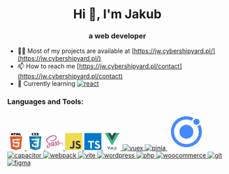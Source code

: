 <h1 align="center">Hi 👋, I'm Jakub</h1>
<h3 align="center">a web developer</h3>

- 👨‍💻 Most of my projects are available at [https://jw.cybershipyard.pl/](https://jw.cybershipyard.pl/)
- 📫 How to reach me [https://jw.cybershipyard.pl/contact](https://jw.cybershipyard.pl/contact)
- 📖 Currently learning <a title=react href="https://react.dev/" target="_blank" rel="noreferrer"> <img src="https://cdn.worldvectorlogo.com/logos/react-2.svg" alt="react" width="20" height="20"/> </a>

<h3 align="left">Languages and Tools:</h3>
<p align="left"> 
  <a title=html href="https://www.w3.org/html/" target="_blank" rel="noreferrer"> <img src="https://raw.githubusercontent.com/devicons/devicon/master/icons/html5/html5-original-wordmark.svg" alt="html5" width="40" height="40"/> </a>
  <a title=css href="https://www.w3schools.com/css/" target="_blank" rel="noreferrer"> <img src="https://raw.githubusercontent.com/devicons/devicon/master/icons/css3/css3-original-wordmark.svg" alt="css3" width="40" height="40"/> </a>
  <a title=scss href="https://sass-lang.com" target="_blank" rel="noreferrer"> <img src="https://raw.githubusercontent.com/devicons/devicon/master/icons/sass/sass-original.svg" alt="sass" width="40" height="40"/> </a>
  <a title=javascript href="https://developer.mozilla.org/en-US/docs/Web/JavaScript" target="_blank" rel="noreferrer"> <img src="https://raw.githubusercontent.com/devicons/devicon/master/icons/javascript/javascript-original.svg" alt="javascript" width="40" height="40"/> </a>
  <a title=typescript href="https://www.typescriptlang.org/" target="_blank" rel="noreferrer"> <img src="https://raw.githubusercontent.com/devicons/devicon/master/icons/typescript/typescript-original.svg" alt="typescript" width="40" height="40"/> </a>
  <a title=vuejs href="https://vuejs.org/" target="_blank" rel="noreferrer"> <img src="https://raw.githubusercontent.com/devicons/devicon/master/icons/vuejs/vuejs-original-wordmark.svg" alt="vuejs" width="40" height="40"/> </a>
  <a title=vuex href="https://vuex.vuejs.org/" target="_blank" rel="noreferrer"> <img src="https://cdn.worldvectorlogo.com/logos/vuex-1.svg" alt="vuex" width="40" height="40"/> </a>
  <a title=pinia href="https://pinia.vuejs.org/" target="_blank" rel="noreferrer"> <img src="https://cdn.worldvectorlogo.com/logos/pinia-1.svg" alt="pinia" width="40" height="40"/> </a>
  <a title="ionic framework" href="https://ionicframework.com/" target="_blank" rel="noreferrer"> <svg data-v-fdf6b8d0="" xmlns="http://www.w3.org/2000/svg" width="86" height="85" fill="none" viewBox="0 0 85 85" preserveAspectRatio="xMidYMid meet"><path fill="#448AFF" d="M42.882 58.438c8.802 0 15.938-7.136 15.938-15.938s-7.136-15.937-15.938-15.937S26.945 33.698 26.945 42.5s7.135 15.938 15.937 15.938m23.021-31.875a7.083 7.083 0 1 0 0-14.167 7.083 7.083 0 0 0 0 14.167"></path><path fill="#448AFF" d="M74.236 26.058a10.6 10.6 0 0 1-6.03 3.788 28.2 28.2 0 0 1 3.01 12.654c0 15.649-12.685 28.333-28.334 28.333S14.549 58.15 14.549 42.5s12.684-28.333 28.333-28.333c4.553 0 8.842 1.1 12.653 3.008a10.6 10.6 0 0 1 3.787-6.03 35.2 35.2 0 0 0-16.44-4.062C23.322 7.083 7.465 22.94 7.465 42.5s15.856 35.417 35.417 35.417c19.56 0 35.417-15.856 35.417-35.417 0-5.94-1.479-11.526-4.063-16.442"></path></svg> </a>
  <a title=capacitor href="https://capacitorjs.com/" target="_blank" rel="noreferrer"> <img src="https://cdn.worldvectorlogo.com/logos/capacitor-js.svg" alt="capacitor" width="40" height="40"/> </a>
  <a title=webpack href="https://webpack.js.org" target="_blank" rel="noreferrer"> <img src="https://cdn.worldvectorlogo.com/logos/webpack-icon.svg" alt="webpack" width="40" height="40"/> </a>
  <a title=vite href="https://vite.dev/" target="_blank" rel="noreferrer"> <img src="https://cdn.worldvectorlogo.com/logos/vitejs.svg" alt="vite" width="40" height="40"/> </a>
  <a title=wordpress href="https://wordpress.org/" target="_blank" rel="noreferrer"> <img src="https://cdn.worldvectorlogo.com/logos/wordpress-icon-1.svg" alt="wordpress" width="40" height="40"/> </a>
  <a title=php href="https://www.php.net/" target="_blank" rel="noreferrer"> <img src="https://jw.cybershipyard.pl/assets/php-B2vU1tsp.svg" alt="php" width="40" height="40"/> </a>
  <a title=woocommerce href="https://woocommerce.com/" target="_blank" rel="noreferrer"> <img src="https://cdn.worldvectorlogo.com/logos/woocommerce-1.svg" alt="woocommerce" width="40" height="40"/> </a>
  <a title=git href="https://git-scm.com/" target="_blank" rel="noreferrer"> <img src="https://www.vectorlogo.zone/logos/git-scm/git-scm-icon.svg" alt="git" width="40" height="40"/> </a>
  <a title=figma href="https://www.figma.com/" target="_blank" rel="noreferrer"> <img src="https://www.vectorlogo.zone/logos/figma/figma-icon.svg" alt="figma" width="40" height="40"/> </a>
  </p>
